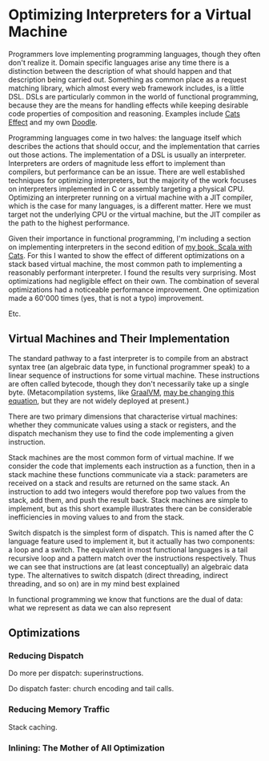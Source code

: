 # Optimizing Interpreters for a Virtual Machine

<One para introduction here>

Programmers love implementing programming languages, though they often don't realize it. Domain specific languages arise any time there is a distinction between the description of what should happen and that description being carried out. Something as common place as a request matching library, which almost every web framework includes, is a little DSL. DSLs are particularly common in the world of functional programming, because they are the means for handling effects while keeping desirable code properties of composition and reasoning. Examples include [Cats Effect](https://typelevel.org/cats-effect/) and my own [Doodle](https://www.creativescala.org/doodle/).

Programming languages come in two halves: the language itself which describes the actions that should occur, and the implementation that carries out those actions. The implementation of a DSL is usually an interpreter. Interpreters are orders of magnitude less effort to implement than compilers, but performance can be an issue. There are well established techniques for optimizing interpreters, but the majority of the work focuses on interpreters implemented in C or assembly targeting a physical CPU. Optimizing an interpreter running on a virtual machine with a JIT compiler, which is the case for many languages, is a different matter. Here we must target not the underlying CPU or the virtual machine, but the JIT compiler as the path to the highest performance.

Given their importance in functional programming, I'm including a section on implementing interpreters in the second edition of [my book, Scala with Cats](https://www.scalawithcats.com/). For this I wanted to show the effect of different optimizations on a stack based virtual machine, the most common path to implementing a reasonably performant interpreter. I found the results very surprising. Most optimizations had negligible effect on their own. The combination of several optimizations had a noticeable performance improvement. One optimization made a 60'000 times (yes, that is not a typo) improvement. 

Etc.


## Virtual Machines and Their Implementation

The standard pathway to a fast interpreter is to compile from an abstract syntax tree (an algebraic data type, in functional programmer speak) to a linear sequence of instructions for some virtual machine. These instructions are often called bytecode, though they don't necessarily take up a single byte. (Metacompilation systems, like [GraalVM](https://www.graalvm.org/), [may be changing this equation](https://stefan-marr.de/2023/10/ast-vs-bytecode-interpreters/), but they are not widely deployed at present.)

There are two primary dimensions that characterise virtual machines: whether they communicate values using a stack or registers, and the dispatch mechanism they use to find the code implementing a given instruction.

Stack machines are the most common form of virtual machine. If we consider the code that implements each instruction as a function, then in a stack machine these functions communicate via a stack: parameters are received on a stack and results are returned on the same stack. An instruction to add two integers would therefore pop two values from the stack, add them, and push the result back. Stack machines are simple to implement, but as this short example illustrates there can be considerable inefficiencies in moving values to and from the stack.

Switch dispatch is the simplest form of dispatch. This is named after the C language feature used to implement it, but it actually has two components: a loop and a switch. The equivalent in most functional languages is a tail recursive loop and a pattern match over the instructions respectively. Thus we can see that instructions are (at least conceptually) an algebraic data type. The alternatives to switch dispatch (direct threading, indirect threading, and so on) are in my mind best explained 

In functional programming we know that functions are the dual of data: what we represent as data we can also represent


## Optimizations

### Reducing Dispatch

Do more per dispatch: superinstructions.

Do dispatch faster: church encoding and tail calls.


### Reducing Memory Traffic

Stack caching.


### Inlining: The Mother of All Optimization

